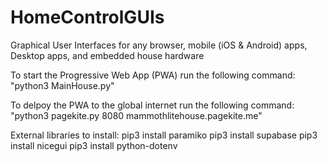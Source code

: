 # HomeControlGUIs
Graphical User Interfaces for any browser, mobile (iOS &amp; Android) apps, Desktop apps, and embedded house hardware

To start the Progressive Web App (PWA) run the following command: "python3 MainHouse.py"

To delpoy the PWA to the global internet run the following command: "python3 pagekite.py 8080 mammothlitehouse.pagekite.me"

External libraries to install:
pip3 install paramiko
pip3 install supabase
pip3 install nicegui
pip3 install python-dotenv  

